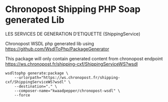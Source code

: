 # Chronopost Shipping PHP Soap generated Lib

LES SERVICES DE GENERATION D’ETIQUETTE (ShippingService)

Chronopost WSDL php generated lib using https://github.com/WsdlToPhp/PackageGenerator

This package will only contain generated content from chronopost endpoint https://ws.chronopost.fr/shipping-cxf/ShippingServiceWS?wsdl

    wsdltophp generate:package \
        --urlorpath="https://ws.chronopost.fr/shipping-cxf/ShippingServiceWS?wsdl" \
        --destination="." \
        --composer-name="kwaadpepper/chronopost-wsdl" \
        --force